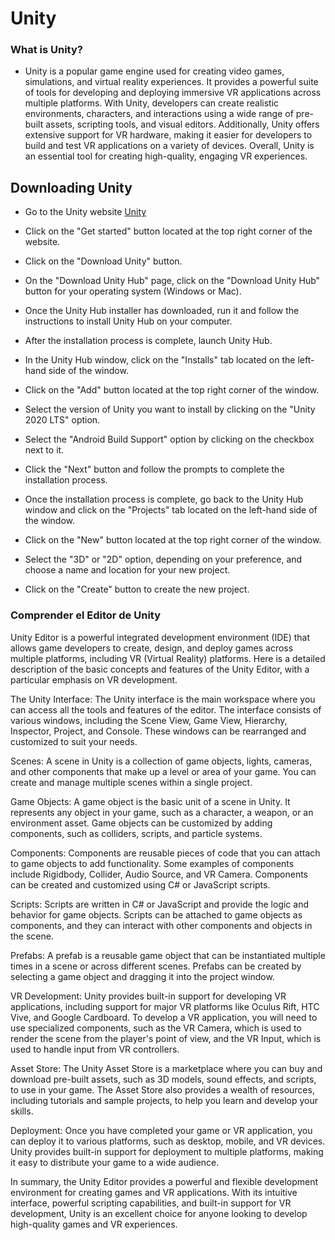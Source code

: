 # Unity

### What is Unity?


* Unity is a popular game engine used for creating video games, simulations, and virtual reality experiences. It provides a powerful suite of tools for developing and deploying immersive VR applications across multiple platforms. With Unity, developers can create realistic environments, characters, and interactions using a wide range of pre-built assets, scripting tools, and visual editors. Additionally, Unity offers extensive support for VR hardware, making it easier for developers to build and test VR applications on a variety of devices. Overall, Unity is an essential tool for creating high-quality, engaging VR experiences.


## Downloading Unity

* Go to the Unity website <a href="https://unity.com/" target="_blank">Unity</a>


* Click on the "Get started" button located at the top right corner of the website.


* Click on the "Download Unity" button.


* On the "Download Unity Hub" page, click on the "Download Unity Hub" button for your operating system (Windows or Mac).


* Once the Unity Hub installer has downloaded, run it and follow the instructions to install Unity Hub on your computer.


* After the installation process is complete, launch Unity Hub.


* In the Unity Hub window, click on the "Installs" tab located on the left-hand side of the window.


* Click on the "Add" button located at the top right corner of the window.


* Select the version of Unity you want to install by clicking on the "Unity 2020 LTS" option.


* Select the "Android Build Support" option by clicking on the checkbox next to it.


* Click the "Next" button and follow the prompts to complete the installation process.


* Once the installation process is complete, go back to the Unity Hub window and click on the "Projects" tab located on the left-hand side of the window.


* Click on the "New" button located at the top right corner of the window.


* Select the "3D" or "2D" option, depending on your preference, and choose a name and location for your new project.


* Click on the "Create" button to create the new project.



### Comprender el Editor de Unity


Unity Editor is a powerful integrated development environment (IDE) that allows game developers to create, design, and deploy games across multiple platforms, including VR (Virtual Reality) platforms. Here is a detailed description of the basic concepts and features of the Unity Editor, with a particular emphasis on VR development.

The Unity Interface: The Unity interface is the main workspace where you can access all the tools and features of the editor. The interface consists of various windows, including the Scene View, Game View, Hierarchy, Inspector, Project, and Console. These windows can be rearranged and customized to suit your needs.

Scenes: A scene in Unity is a collection of game objects, lights, cameras, and other components that make up a level or area of your game. You can create and manage multiple scenes within a single project.

Game Objects: A game object is the basic unit of a scene in Unity. It represents any object in your game, such as a character, a weapon, or an environment asset. Game objects can be customized by adding components, such as colliders, scripts, and particle systems.

Components: Components are reusable pieces of code that you can attach to game objects to add functionality. Some examples of components include Rigidbody, Collider, Audio Source, and VR Camera. Components can be created and customized using C# or JavaScript scripts.

Scripts: Scripts are written in C# or JavaScript and provide the logic and behavior for game objects. Scripts can be attached to game objects as components, and they can interact with other components and objects in the scene.

Prefabs: A prefab is a reusable game object that can be instantiated multiple times in a scene or across different scenes. Prefabs can be created by selecting a game object and dragging it into the project window.

VR Development: Unity provides built-in support for developing VR applications, including support for major VR platforms like Oculus Rift, HTC Vive, and Google Cardboard. To develop a VR application, you will need to use specialized components, such as the VR Camera, which is used to render the scene from the player's point of view, and the VR Input, which is used to handle input from VR controllers.

Asset Store: The Unity Asset Store is a marketplace where you can buy and download pre-built assets, such as 3D models, sound effects, and scripts, to use in your game. The Asset Store also provides a wealth of resources, including tutorials and sample projects, to help you learn and develop your skills.

Deployment: Once you have completed your game or VR application, you can deploy it to various platforms, such as desktop, mobile, and VR devices. Unity provides built-in support for deployment to multiple platforms, making it easy to distribute your game to a wide audience.

In summary, the Unity Editor provides a powerful and flexible development environment for creating games and VR applications. With its intuitive interface, powerful scripting capabilities, and built-in support for VR development, Unity is an excellent choice for anyone looking to develop high-quality games and VR experiences.